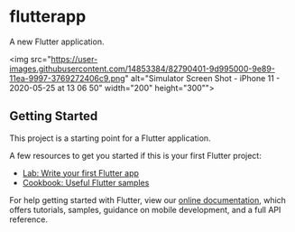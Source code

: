 # flutterapp

A new Flutter application.

<img src="https://user-images.githubusercontent.com/14853384/82790401-9d995000-9e89-11ea-9997-3769272406c9.png" alt="Simulator Screen Shot - iPhone 11 - 2020-05-25 at 13 06 50" width="200" height="300"">


## Getting Started

This project is a starting point for a Flutter application.

A few resources to get you started if this is your first Flutter project:

- [Lab: Write your first Flutter app](https://flutter.dev/docs/get-started/codelab)
- [Cookbook: Useful Flutter samples](https://flutter.dev/docs/cookbook)

For help getting started with Flutter, view our
[online documentation](https://flutter.dev/docs), which offers tutorials,
samples, guidance on mobile development, and a full API reference.
